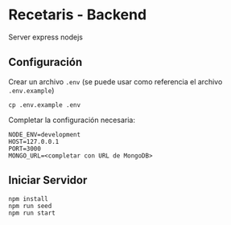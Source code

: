 # Recetaris - Backend

Server express nodejs

## Configuración

Crear un archivo `.env` (se puede usar como referencia el archivo `.env.example`)

```shell
cp .env.example .env
```

Completar la configuración necesaria:

```dotenv
NODE_ENV=development
HOST=127.0.0.1
PORT=3000
MONGO_URL=<completar con URL de MongoDB>
```

## Iniciar Servidor

```shell
npm install
npm run seed
npm run start
```
